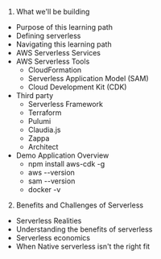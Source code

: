 1. What we'll be building
  - Purpose of this learning path
  - Defining serverless
  - Navigating this learning path
  - AWS Serverless Services
  - AWS Serverless Tools
    - CloudFormation
    - Serverless Application Model (SAM)
    - Cloud Development Kit (CDK)
  - Third party
    - Serverless Framework
    - Terraform
    - Pulumi
    - Claudia.js
    - Zappa
    - Architect
  - Demo Application Overview
    - npm install aws-cdk -g
    - aws --version
    - sam --version
    - docker -v
2. Benefits and Challenges of Serverless
  - Serverless Realities
  - Understanding the benefits of serverless
  - Serverless economics
  - When Native serverless isn't the right fit
